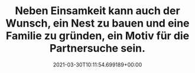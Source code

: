 ---
date: '2021-03-30T10:11:54.699189+00:00'
found_at: '2014-12-28'
found_url: http://www.apotheken-umschau.de/Partnerschaft
title: Neben Einsamkeit kann auch der Wunsch, ein Nest zu bauen und eine Familie zu
  gründen, ein Motiv für die Partnersuche sein.
---